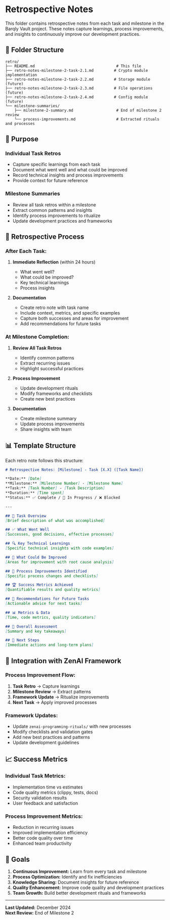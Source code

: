 # Retrospective Notes

This folder contains retrospective notes from each task and milestone in the Barqly Vault project. These notes capture learnings, process improvements, and insights to continuously improve our development practices.

## 📁 **Folder Structure**

```
retro/
├── README.md                                    # This file
├── retro-notes-milestone-2-task-2.1.md         # Crypto module implementation
├── retro-notes-milestone-2-task-2.2.md         # Storage module (future)
├── retro-notes-milestone-2-task-2.3.md         # File operations (future)
├── retro-notes-milestone-2-task-2.4.md         # Config module (future)
└── milestone-summaries/
    ├── milestone-2-summary.md                   # End of milestone 2 review
    └── process-improvements.md                  # Extracted rituals and processes
```

## 🎯 **Purpose**

### **Individual Task Retros**
- Capture specific learnings from each task
- Document what went well and what could be improved
- Record technical insights and process improvements
- Provide context for future reference

### **Milestone Summaries**
- Review all task retros within a milestone
- Extract common patterns and insights
- Identify process improvements to ritualize
- Update development practices and frameworks

## 📝 **Retrospective Process**

### **After Each Task:**
1. **Immediate Reflection** (within 24 hours)
   - What went well?
   - What could be improved?
   - Key technical learnings
   - Process insights

2. **Documentation**
   - Create retro note with task name
   - Include context, metrics, and specific examples
   - Capture both successes and areas for improvement
   - Add recommendations for future tasks

### **At Milestone Completion:**
1. **Review All Task Retros**
   - Identify common patterns
   - Extract recurring issues
   - Highlight successful practices

2. **Process Improvement**
   - Update development rituals
   - Modify frameworks and checklists
   - Create new best practices

3. **Documentation**
   - Create milestone summary
   - Update process improvements
   - Share insights with team

## 📊 **Template Structure**

Each retro note follows this structure:

```markdown
# Retrospective Notes: [Milestone] - Task [X.X] ([Task Name])

**Date:** [Date]
**Milestone:** [Milestone Number] - [Milestone Name]
**Task:** [Task Number] - [Task Description]
**Duration:** [Time spent]
**Status:** ✅ Complete / 🔄 In Progress / ❌ Blocked

---

## 🎯 Task Overview
[Brief description of what was accomplished]

## ✅ What Went Well
[Successes, good decisions, effective processes]

## 🔍 Key Technical Learnings
[Specific technical insights with code examples]

## 🚨 What Could Be Improved
[Areas for improvement with root cause analysis]

## 🎯 Process Improvements Identified
[Specific process changes and checklists]

## 🏆 Success Metrics Achieved
[Quantifiable results and quality metrics]

## 🚀 Recommendations for Future Tasks
[Actionable advice for next tasks]

## 📊 Metrics & Data
[Time, code metrics, quality indicators]

## 🎉 Overall Assessment
[Summary and key takeaways]

## 🔄 Next Steps
[Immediate actions and long-term plans]
```

## 🔄 **Integration with ZenAI Framework**

### **Process Improvement Flow:**
1. **Task Retro** → Capture learnings
2. **Milestone Review** → Extract patterns
3. **Framework Update** → Ritualize improvements
4. **Next Task** → Apply improved processes

### **Framework Updates:**
- Update `zenai-programming-rituals/` with new processes
- Modify checklists and validation gates
- Add new best practices and patterns
- Update development guidelines

## 📈 **Success Metrics**

### **Individual Task Metrics:**
- Implementation time vs estimates
- Code quality metrics (clippy, tests, docs)
- Security validation results
- User feedback and satisfaction

### **Process Improvement Metrics:**
- Reduction in recurring issues
- Improved implementation efficiency
- Better code quality over time
- Enhanced team productivity

## 🎯 **Goals**

1. **Continuous Improvement:** Learn from every task and milestone
2. **Process Optimization:** Identify and fix inefficiencies
3. **Knowledge Sharing:** Document insights for future reference
4. **Quality Enhancement:** Improve code quality and development practices
5. **Team Growth:** Build better development rituals and frameworks

---

**Last Updated:** December 2024  
**Next Review:** End of Milestone 2 